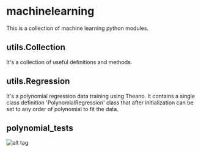 # machinelearning
This is a collection of machine learning python modules.

utils.Collection
-----------------
It's a collection of useful definitions and methods.

utils.Regression
-----------------
It's a polynomial regression data training using Theano. It contains a single class definition 'PolynomialRegression' class that after initialization can be set to any order of polynomial to fit the data.

polynomial_tests
----------------
![alt tag](https://cloud.githubusercontent.com/assets/10487973/10311571/f4c97512-6c0c-11e5-86bf-aa6f3c275e3a.png)



